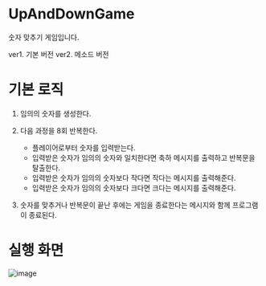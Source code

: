 # UpAndDownGame

숫자 맞추기 게임입니다.

ver1. 기본 버전
ver2. 메소드 버전

# 기본 로직

1. 임의의 숫자를 생성한다. 
2. 다음 과정을 8회 반복한다.
    - 플레이어로부터 숫자를 입력받는다. 
    - 입력받은 숫자가 임의의 숫자와 일치한다면 축하 메시지를 출력하고 반복문을 탈출한다. 
    - 입력받은 숫자가 임의의 숫자보다 작다면 작다는 메시지를 출력해준다. 
    - 입력받은 숫자가 임의의 숫자보다 크다면 크다는 메시지를 출력해준다. 
    
4. 숫자를 맞추거나 반복문이 끝난 후에는 게임을 종료한다는 메시지와 함께 프로그램이 종료된다.

# 실행 화면

![image](https://user-images.githubusercontent.com/102503668/211731410-3d580415-a9d8-472b-9078-840c2d099370.png)

